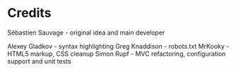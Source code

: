 Credits
=======
Sébastien Sauvage - original idea and main developer

Alexey Gladkov - syntax highlighting
Greg Knaddison - robots.txt
MrKooky - HTML5 markup, CSS cleanup
Simon Rupf - MVC refactoring, configuration support and unit tests
